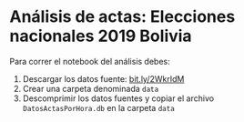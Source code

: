 # Análisis de actas: Elecciones nacionales 2019 Bolivia

Para correr el notebook del análisis debes:

1. Descargar los datos fuente: [bit.ly/2WkrIdM](bit.ly/2WkrIdM)
2. Crear una carpeta denominada `data`
3. Descomprimir los datos fuentes y copiar el archivo `DatosActasPorHora.db` en la carpeta `data`
